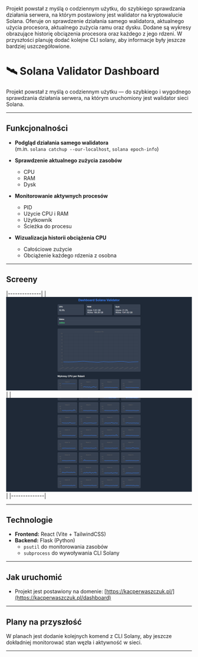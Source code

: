 Projekt powstał z myślą o codziennym użytku, do szybkiego sprawdzania działania serwera, na którym postawiony jest walidator na kryptowalucie Solana. 
Oferuje on sprawdzenie działania samego walidatora, aktualnego użycia procesora, aktualnego zużycia ramu oraz dysku. Dodane są wykresy obrazujące historię obciązenia procesora oraz każdego z jego rdzeni.
W przyszłości planuję dodać kolejne CLI solany, aby informacje były jeszcze bardziej uszczegółowione.

# 🛰️ Solana Validator Dashboard

Projekt powstał z myślą o codziennym użytku — do szybkiego i wygodnego sprawdzania działania serwera, na którym uruchomiony jest walidator sieci Solana.

---

## Funkcjonalności

- **Podgląd działania samego walidatora**  
  (m.in. `solana catchup --our-localhost`, `solana epoch-info`)

- **Sprawdzenie aktualnego zużycia zasobów**  
  - CPU  
  - RAM  
  - Dysk

- **Monitorowanie aktywnych procesów**  
  - PID  
  - Użycie CPU i RAM  
  - Użytkownik  
  - Ścieżka do procesu

- **Wizualizacja historii obciążenia CPU**  
  - Całościowe zużycie  
  - Obciążenie każdego rdzenia z osobna

---

## Screeny
|--------------|
| ![screen1](screens_dashboard/dashboard1.png) |
| ![screen1](screens_dashboard/dashboard2.png) |
|--------------|

---

## Technologie

- **Frontend:** React (Vite + TailwindCSS)
- **Backend:** Flask (Python)  
  - `psutil` do monitorowania zasobów  
  - `subprocess` do wywoływania CLI Solany

---

## Jak uruchomić
- Projekt jest postawiony na domenie: [https://kacperwaszczuk.pl/](https://kacperwaszczuk.pl/dashboard)
  
---

## Plany na przyszłość

W planach jest dodanie kolejnych komend z CLI Solany, aby jeszcze dokładniej monitorować stan węzła i aktywność w sieci.

---
